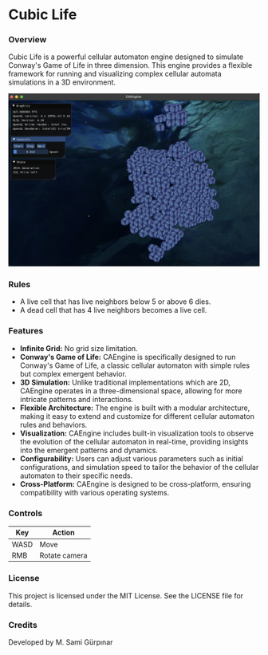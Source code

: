 # Cubic Life
### Overview
Cubic Life is a powerful cellular automaton engine designed to simulate Conway's Game of Life in three dimension. This engine provides a flexible framework for running and visualizing complex cellular automata simulations in a 3D environment.

<img src="assets/screenshot.png" alt="image" width="700" height="auto">

### Rules
+ A live cell that has live neighbors below 5 or above 6 dies.
+ A dead cell that has 4 live neighbors becomes a live cell.

### Features
+ **Infinite Grid:** No grid size limitation.
+ **Conway's Game of Life:** CAEngine is specifically designed to run Conway's Game of Life, a classic cellular automaton with simple rules but complex emergent behavior.
+ **3D Simulation:** Unlike traditional implementations which are 2D, CAEngine operates in a three-dimensional space, allowing for more intricate patterns and interactions.
+ **Flexible Architecture:** The engine is built with a modular architecture, making it easy to extend and customize for different cellular automaton rules and behaviors.
+ **Visualization:** CAEngine includes built-in visualization tools to observe the evolution of the cellular automaton in real-time, providing insights into the emergent patterns and dynamics.
+ **Configurability:** Users can adjust various parameters such as initial configurations, and simulation speed to tailor the behavior of the cellular automaton to their specific needs.
+ **Cross-Platform:** CAEngine is designed to be cross-platform, ensuring compatibility with various operating systems.
### Controls
| Key  | Action        |
|------|---------------|
| WASD | Move          |
| RMB  | Rotate camera |

### License
This project is licensed under the MIT License. See the LICENSE file for details.

### Credits
Developed by M. Sami Gürpınar

